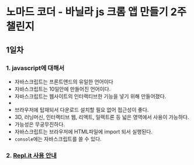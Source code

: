 # 노마드 코더 - 바닐라 js 크롬 앱 만들기 2주 챌린지
## 1일차 
### 1. javascript에 대해서
+ 자바스크립트는 프론트앤드의 유일한 언어이다
+ 자바스크립트는 10일안에 만들어진 언어이다.
+ 자바스크립트는 웹사이트의 인터랙티브한 기능을 넣기 위해 만들어졌다.
+ 
+ 브라우저에 탑재되서 다운로드 설치할 필요 없어 접근성이 좋다.
+ 3D, 러닝머신, 인터랙티브 웹, 리액트, 일렉트론 등 넓은 영역에서 사용이 가능하다.
+ 가능성은 무궁무진하다.
+ 자바스크립트는 브라우저에 HTML파일에 import 되서 실행된다.
+ `console`에는 자바스크립트를 쓸 수 있다.

### 2. [Repl.it 사용 안내](https://nomadcoders.co/faq/challenge/replit)

